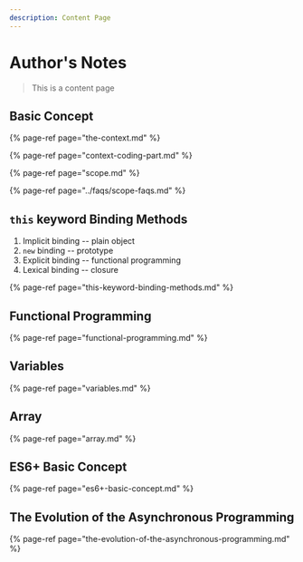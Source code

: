 ```yaml
---
description: Content Page
---
```


# Author's Notes

> This is a content page

## Basic Concept

{% page-ref page="the-context.md" %}

{% page-ref page="context-coding-part.md" %}

{% page-ref page="scope.md" %}

{% page-ref page="../faqs/scope-faqs.md" %}

## `this` keyword Binding Methods

1. Implicit binding -- plain object
2. `new` binding -- prototype
3. Explicit binding -- functional programming
4. Lexical  binding -- closure

{% page-ref page="this-keyword-binding-methods.md" %}

## Functional Programming

{% page-ref page="functional-programming.md" %}

## Variables

{% page-ref page="variables.md" %}

## Array

{% page-ref page="array.md" %}

## ES6+ Basic Concept

{% page-ref page="es6+-basic-concept.md" %}

## The Evolution of the Asynchronous Programming

{% page-ref page="the-evolution-of-the-asynchronous-programming.md" %}

